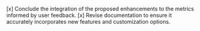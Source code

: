 [x] Conclude the integration of the proposed enhancements to the metrics informed by user feedback.
[x] Revise documentation to ensure it accurately incorporates new features and customization options.